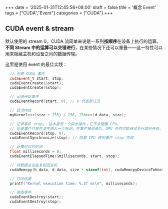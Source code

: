 +++
date = '2025-01-31T12:45:56+08:00'
draft = false
title = '概念 Event'
tags = ["CUDA","Event"]
categories = ["CUDA"]
+++


## CUDA event & stream

默认使用的 stream 0。CUDA 流简单来说是一系列**按顺序**在设备上执行的运算。**不同 Stream 中的运算可以交错进行**，在某些情况下还可以重叠——这一特性可以用来隐藏主机和设备之间的数据传输。

这里是使用 event 的最佳实践：

~~~cpp
  // 创建 CUDA 事件
  cudaEvent_t start, stop;
  cudaEventCreate(&start);
  cudaEventCreate(&stop);

  // 记录开始事件
  cudaEventRecord(start, 0); // 0 代表默认流

  // 启动内核
  myKernel<<<(size + 255) / 256, 256>>>(d_data, size);

  // 记录事件 stop。 这本身是一个异步操作；它不会阻塞 CPU。 
  // 记录事件只是在流中插入一个标记。在事件被记录后，GPU 仍然可能继续执行其他任务。
  cudaEventRecord(stop, 0);
  cudaEventSynchronize(stop); // 阻塞 CPU 直到事件 stop 完成

  // 计算经过的时间
  float milliseconds = 0;
  cudaEventElapsedTime(&milliseconds, start, stop);

  // 将数据从设备复制回主机
  cudaMemcpy(h_data, d_data, size * sizeof(int), cudaMemcpyDeviceToHost);

  // 打印结果
  printf("Kernel execution time: %.3f ms\n", milliseconds);

  // 销毁事件
  cudaEventDestroy(start);
  cudaEventDestroy(stop);
~~~
